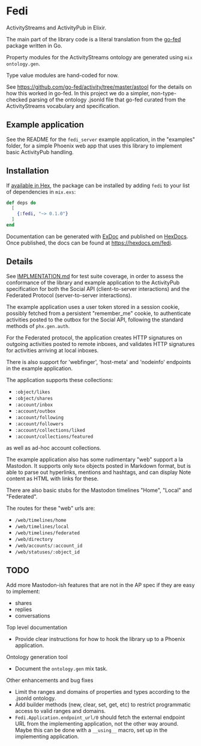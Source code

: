 # Fedi

ActivityStreams and ActivityPub in Elixir.

The main part of the library code is a literal translation
from the [go-fed](https://github.com/go-fed/activity) package
written in Go.

Property modules for the ActivityStreams ontology are
generated using `mix ontology.gen`.

Type value modules are hand-coded for now.

See https://github.com/go-fed/activity/tree/master/astool
for the details on how this worked in go-fed. In this project
we do a simpler, non-type-checked parsing of the ontology
.jsonld file that go-fed curated from the ActivityStreams
vocabulary and specification.

## Example application

See the README for the `fedi_server` example application, in the
"examples" folder, for a simple Phoenix web app that uses this library
to implement basic ActivityPub handling.

## Installation

If [available in Hex](https://hex.pm/docs/publish), the package can be installed
by adding `fedi` to your list of dependencies in `mix.exs`:

```elixir
def deps do
  [
    {:fedi, "~> 0.1.0"}
  ]
end
```

Documentation can be generated with [ExDoc](https://github.com/elixir-lang/ex_doc)
and published on [HexDocs](https://hexdocs.pm). Once published, the docs can
be found at <https://hexdocs.pm/fedi>.

## Details

See [IMPLMENTATION.md](IMPLEMENTATION.md) for test suite coverage,
in order to assess the conformance of the library and example application to the
ActivityPub specification for both the Social API (client-to-server
interactions) and the Federated Protocol (server-to-server interactions).

The example application uses a user token stored in a session cookie,
possibly fetched from a persistent "remember_me" cookie,
to authenticate activities posted to the outbox for the Social API,
following the standard methods of `phx.gen.auth`.

For the Federated protocol, the application creates HTTP signatures on
outgoing activities posted to remote inboxes, and validates HTTP
signatures for activities arriving at local inboxes.

There is also support for 'webfinger', 'host-meta' and 'nodeinfo'
endpoints in the example application.

The application supports these collections:

- `:object/likes`
- `:object/shares`
- `:account/inbox`
- `:account/outbox`
- `:account/following`
- `:account/followers`
- `:account/collections/liked`
- `:account/collections/featured`

as well as ad-hoc account collections.

The example application also has some rudimentary "web" support
a la Mastodon. It supports only `Note` objects posted in Markdown
format, but is able to parse out hyperlinks, mentions and hashtags,
and can display Note content as HTML with links for these.

There are also basic stubs for the Mastodon timelines "Home", "Local" and
"Federated".

The routes for these "web" urls are:

- `/web/timelines/home`
- `/web/timelines/local`
- `/web/timelines/federated`
- `/web/directory`
- `/web/accounts/:account_id`
- `/web/statuses/:object_id`

## TODO

Add more Mastodon-ish features that are not in the AP spec if they are
easy to implement:

- shares
- replies
- conversations

Top level documentation

- Provide clear instructions for how to hook the library up to a Phoenix
  application.

Ontology generation tool

- Document the `ontology.gen` mix task.

Other enhancements and bug fixes

- Limit the ranges and domains of properties and types according to
  the .jsonld ontology.
- Add builder methods (new, clear, set, get, etc) to restrict programmatic
  access to valid ranges and domains.
- `Fedi.Application.endpoint_url/0` should fetch the external endpoint
  URL from the implementing application, not the other way around.
  Maybe this can be done with a `__using__` macro, set up in the
  implementing application.
